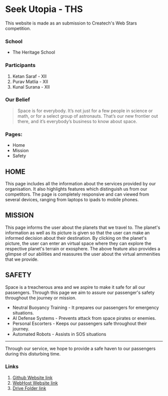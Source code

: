 # Seek Utopia - THS

This website is made as an submission to Createch's Web Stars competition.

### School 
- The Heritage School

### Participants
1. Ketan Saraf - XII
2. Purav Matlia - XII
3. Kunal Surana - XII

### Our Belief
>Space is for everybody. It’s not just for a
>few people in science or math, or for a 
>select group of astronauts. That’s our new
>frontier out there, and it’s everybody’s
>business to know about space.

### Pages:
* Home
* Mission
* Safety

## HOME

This page includes all the information about the services provided by our organisation.
It also highlights features which distinguish us from our competitors.
The page is completely responsive and can viewed from several devices, ranging from laptops to ipads to mobile phones.

## MISSION

This page informs the user about the planets that we travel to.
The planet's information as well as its picture is given so that the user can make an informed decision about their destination.
By clicking on the planet's picture, the user can enter an virtual space where they can explore the respective planet's terrain or exosphere.
The above feature also provides a glimpse of our abilities and reassures the user about the virtual ammenities that we provide.

## SAFETY

Space is a treacherous area and we aspire to make it safe for all our passengers.
Through this page we aim to assure our passenger's safety throughout the journey or mission.
* Neutral Buoyancy Training - It prepares our passengers for emergency situations.
* AI Defense Systems - Prevents attack from space pirates or enemies.
* Personal Escorters - Keeps our passengers safe throughout their journey.
* Automated Robots - Assists in SOS situations

***

Through our service, we hope to provide a safe haven to our passengers during this disturbing time.

### Links

1. [Github Website link](https://keshraf.github.io/Web_Stars/)
2. [WebHost Website link](https://seekutopia1.000webhostapp.com/)
3. [Drive Folder link](https://drive.google.com/drive/folders/14_724KhYbEll8F-7v4psKpCvtPCy-tkj?usp=sharing)
